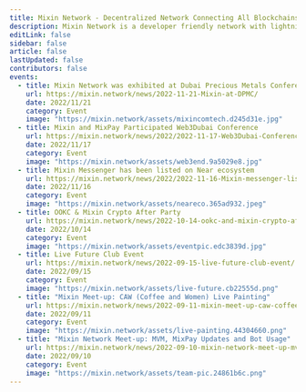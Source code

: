 ```yaml
---
title: Mixin Network - Decentralized Network Connecting All Blockchains
description: Mixin Network is a developer friendly network with lightning speed and zero transaction fee. Mixin Network is powered by decentralized nodes which stake XIN tokens and runs with many popular apps, includes swapping, exchange, minting, lending, micro-payment and other finacial services.
editLink: false
sidebar: false
article: false
lastUpdated: false
contributors: false
events:
  - title: Mixin Network was exhibited at Dubai Precious Metals Conference
    url: https://mixin.network/news/2022-11-21-Mixin-at-DPMC/
    date: 2022/11/21
    category: Event
    image: "https://mixin.network/assets/mixincomtech.d245d31e.jpg"
  - title: Mixin and MixPay Participated Web3Dubai Conference
    url: https://mixin.network/news/2022/2022-11-17-Web3Dubai-Conference/
    date: 2022/11/17
    category: Event
    image: "https://mixin.network/assets/web3end.9a5029e8.jpg"
  - title: Mixin Messenger has been listed on Near ecosystem
    url: https://mixin.network/news/2022/2022-11-16-Mixin-messenger-listed-on-Near/
    date: 2022/11/16
    category: Event
    image: "https://mixin.network/assets/neareco.365ad932.jpeg"
  - title: OOKC & Mixin Crypto After Party
    url: https://mixin.network/news/2022-10-14-ookc-and-mixin-crypto-after-party/
    date: 2022/10/14
    category: Event
    image: "https://mixin.network/assets/eventpic.edc3839d.jpg"
  - title: Live Future Club Event
    url: https://mixin.network/news/2022-09-15-live-future-club-event/
    date: 2022/09/15
    category: Event
    image: "https://mixin.network/assets/live-future.cb22555d.png"
  - title: "Mixin Meet-up: CAW (Coffee and Women) Live Painting"
    url: https://mixin.network/news/2022-09-11-mixin-meet-up-caw-coffee-and-women-live-painting/
    date: 2022/09/11
    category: Event
    image: "https://mixin.network/assets/live-painting.44304660.png"
  - title: "Mixin Network Meet-up: MVM, MixPay Updates and Bot Usage"
    url: https://mixin.network/news/2022-09-10-mixin-network-meet-up-mvm-mixpay-updates-and-bot-usage/
    date: 2022/09/10
    category: Event
    image: "https://mixin.network/assets/team-pic.24861b6c.png"
---
```


<home-slogan />

<home-stat />

<home-features />

<home-hlight-entries />

<home-wallets />

<home-events />

<!-- <comm-subscribe :text="['Excited?', 'Subscribe our newsletter.']" /> -->
